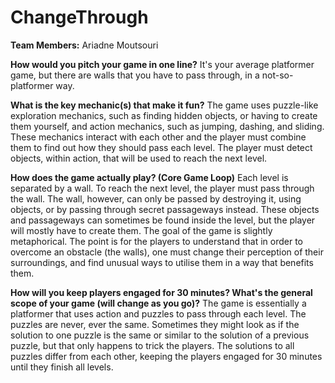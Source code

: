 # ChangeThrough

**Team Members:** Ariadne Moutsouri

**How would you pitch your game in one line?**
It's your average platformer game, but there are walls that you have to pass through, in a not-so-platformer way.

**What is the key mechanic(s) that make it fun?**
The game uses puzzle-like exploration mechanics, such as finding hidden objects, or having to create them yourself, and action mechanics, 
such as jumping, dashing, and sliding. These mechanics interact with each other and the player must combine them to find out how they should pass each level. 
The player must detect objects, within action, that will be used to reach the next level.

**How does the game actually play? (Core Game Loop)**
Each level is separated by a wall. To reach the next level, the player must pass through the wall. The wall, however, can only be passed by destroying it, 
using objects, or by passing through secret passageways instead. These objects and passageways can sometimes be found inside the level, 
but the player will mostly have to create them. The goal of the game is slightly metaphorical. The point is for the players to understand that 
in order to overcome an obstacle (the walls), one must change their perception of their surroundings, and find unusual ways to utilise them in a way that benefits them. 

**How will you keep players engaged for 30 minutes? What's the general scope of your game (will change as you go)?**
The game is essentially a platformer that uses action and puzzles to pass through each level. The puzzles are never, ever the same. 
Sometimes they might look as if the solution to one puzzle is the same or similar to the solution of a previous puzzle, but that only happens to trick the players. 
The solutions to all puzzles differ from each other, keeping the players engaged for 30 minutes until they finish all levels.

